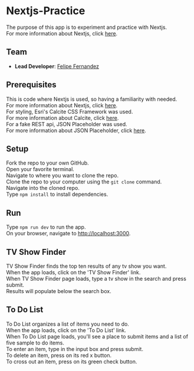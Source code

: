 # Nextjs-Practice
The purpose of this app is to experiment and practice with Nextjs.</br>
For more information about Nextjs, click [here](https://nextjs.org/).

## Team
- **Lead Developer**: [Felipe Fernandez](https://github.com/HeyItsFelipe)

## Prerequisites
This is code where Nextjs is used, so having a familiarity with needed.</br>
For more information about Nextjs, click [here](https://nextjs.org/).</br>
For styling, Esri's Calcite CSS Framework was used.</br>
For more information about Calcite, click [here](https://esri.github.io/calcite-web/).</br>
For a fake REST api, JSON Placeholder was used.</br>
For more information about JSON Placeholder, click [here](https://jsonplaceholder.typicode.com/).</br>

## Setup
Fork the repo to your own GitHub.</br>
Open your favorite terminal.</br>
Navigate to where you want to clone the repo.</br>
Clone the repo to your computer using the `git clone` command.</br>
Navigate into the cloned repo.</br>
Type `npm install` to install dependencies.

## Run
Type `npm run dev` to run the app. </br>
On your browser, navigate to [http://localhost:3000](http://localhost:3000).

## TV Show Finder
TV Show Finder finds the top ten results of any tv show you want.</br>
When the app loads, click on the 'TV Show Finder' link.</br>
When TV Show Finder page loads, type a tv show in the search and press submit.</br>
Results will populate below the search box.</br>

## To Do List
To Do List organizes a list of items you need to do.</br>
When the app loads, click on the 'To Do List' link.</br>
When To Do List page loads, you'll see a place to submit items and a list of five sample to do items.</br>
To enter an item, type in the input box and press submit.</br>
To delete an item, press on its red x button.</br>
To cross out an item, press on its green check button.</br>

